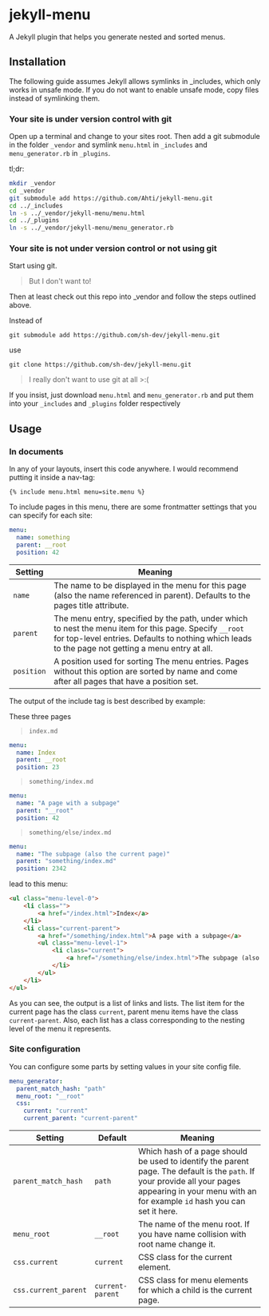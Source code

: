 jekyll-menu
===========

A Jekyll plugin that helps you generate nested and sorted menus.


## Installation

The following guide assumes Jekyll allows symlinks in _includes, which only works in unsafe mode. If you do not want to enable unsafe mode, copy files instead of symlinking them.

### Your site is under version control with git

Open up a terminal and change to your sites root.
Then add a git submodule in the folder `_vendor` and symlink `menu.html` in `_includes` and `menu_generator.rb` in `_plugins`.

tl;dr:

```bash
mkdir _vendor
cd _vendor
git submodule add https://github.com/Ahti/jekyll-menu.git
cd ../_includes
ln -s ../_vendor/jekyll-menu/menu.html
cd ../_plugins
ln -s ../_vendor/jekyll-menu/menu_generator.rb
```

### Your site is not under version control or not using git

Start using git.

> But I don't want to!

Then at least check out this repo into _vendor and follow the steps outlined above.

Instead of

    git submodule add https://github.com/sh-dev/jekyll-menu.git

use

    git clone https://github.com/sh-dev/jekyll-menu.git

> I really don't want to use git at all >:(

If you insist, just download `menu.html` and `menu_generator.rb` and put them into your `_includes` and `_plugins` folder respectively

## Usage

### In documents 

In any of your layouts, insert this code anywhere. I would recommend putting it inside a nav-tag:

    {% include menu.html menu=site.menu %}

To include pages in this menu, there are some frontmatter settings that you can specify for each site:

```yaml
menu:
  name: something
  parent: __root
  position: 42
```

Setting    | Meaning
-----------|--------
`name`     | The name to be displayed in the menu for this page (also the name referenced in parent). Defaults to the pages title attribute.
`parent`   | The menu entry, specified by the path, under which to nest the menu item for this page. Specify `__root` for top-level entries. Defaults to nothing which leads to the page not getting a menu entry at all.
`position` | A position used for sorting The menu entries. Pages without this option are sorted by name and come after all pages that have a position set.

The output of the include tag is best described by example:

These three pages

> `index.md`

```yaml
menu:
  name: Index
  parent: __root
  position: 23
```

> `something/index.md`

```yaml
menu:
  name: "A page with a subpage"
  parent: "__root"
  position: 42
```

> `something/else/index.md`

```yaml
menu:
  name: "The subpage (also the current page)"
  parent: "something/index.md"
  position: 2342
```

lead to this menu:

```html
<ul class="menu-level-0">
    <li class="">
        <a href="/index.html">Index</a>
    </li>
    <li class="current-parent">
        <a href="/something/index.html">A page with a subpage</a>
        <ul class="menu-level-1">
            <li class="current">
                <a href="/something/else/index.html">The subpage (also the current page)</a>
            </li>
        </ul>
    </li>
</ul>
```

As you can see, the output is a list of links and lists. The list item for the current page has the class `current`, parent menu items have the class `current-parent`. Also, each list has a class corresponding to the nesting level of the menu it represents.

### Site configuration

You can configure some parts by setting values in your site config file.

```yaml
menu_generator:
  parent_match_hash: "path"
  menu_root: "__root"
  css:
    current: "current"
    current_parent: "current-parent"

```

Setting    |  Default |  Meaning
-----------|----------|-----------
`parent_match_hash`  |  `path` | Which hash of a page should be used to identify the parent page. The default is the `path`. If your provide all your pages appearing in your menu with an for example `id` hash you can set it here.
`menu_root` |  `__root`  | The name of the menu root. If you have name collision with root name change it.
`css.current` | `current` |  CSS class for the current element.
`css.current_parent` | `current-parent` |  CSS class for menu elements for which a child is the current page.

